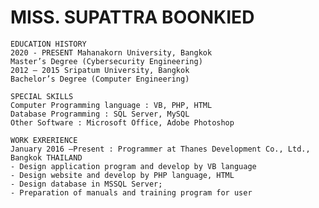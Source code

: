 <h1>MISS. SUPATTRA BOONKIED</h1>


<p>
  
    EDUCATION HISTORY
    2020 - PRESENT Mahanakorn University, Bangkok
    Master’s Degree (Cybersecurity Engineering)
    2012 – 2015 Sripatum University, Bangkok
    Bachelor’s Degree (Computer Engineering)

    SPECIAL SKILLS
    Computer Programming language : VB, PHP, HTML
    Database Programming : SQL Server, MySQL
    Other Software : Microsoft Office, Adobe Photoshop

    WORK EXRERIENCE
    January 2016 –Present : Programmer at Thanes Development Co., Ltd., Bangkok THAILAND
    - Design application program and develop by VB language
    - Design website and develop by PHP language, HTML
    - Design database in MSSQL Server;
    - Preparation of manuals and training program for user


</p>
